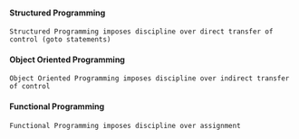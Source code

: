 
#### Structured Programming
    Structured Programming imposes discipline over direct transfer of control (goto statements)
    
#### Object Oriented Programming
    Object Oriented Programming imposes discipline over indirect transfer of control

#### Functional Programming
    Functional Programming imposes discipline over assignment    